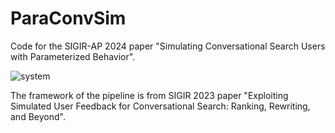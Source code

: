 # ParaConvSim
Code for the SIGIR-AP 2024 paper "Simulating Conversational Search Users with Parameterized Behavior".


![system](https://github.com/user-attachments/assets/16a4c961-a859-4173-b8ce-c24f55db46c2)


The framework of the pipeline is from SIGIR 2023 paper "Exploiting Simulated User Feedback for Conversational Search: Ranking, Rewriting, and Beyond".

